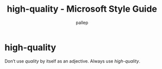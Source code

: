 ﻿---
title: high-quality - Microsoft Style Guide
author: pallep
ms.author: pallep
ms.date: 1/19/2018
ms.topic: article
ms.prod: non-product-specific
---

# high-quality

Don’t use *quality* by itself as an adjective. Always use *high-quality*.
